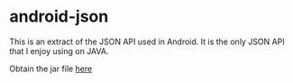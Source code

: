 android-json
============

This is an extract of the JSON API used in Android. It is the only JSON API that I enjoy using on JAVA. 

Obtain the jar file [here](./android-json-1.0.jar?raw=true)
